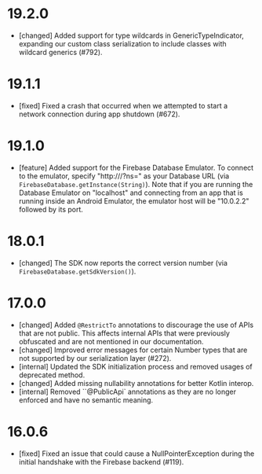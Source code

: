 # 19.2.0
- [changed] Added support for type wildcards in GenericTypeIndicator, expanding
  our custom class serialization to include classes with wildcard generics
  (#792).

# 19.1.1
- [fixed] Fixed a crash that occurred when we attempted to start a network
  connection during app shutdown (#672).

# 19.1.0
- [feature] Added support for the Firebase Database Emulator. To connect to
  the emulator, specify "http://<emulatorHost>/?ns=<projectId>" as your
  Database URL (via `FirebaseDatabase.getInstance(String)`).
  Note that if you are running the Database Emulator on "localhost" and
  connecting from an app that is running inside an Android Emulator, the
  emulator host will be "10.0.2.2" followed by its port.

# 18.0.1
- [changed] The SDK now reports the correct version number (via
  `FirebaseDatabase.getSdkVersion()`).

# 17.0.0
- [changed] Added `@RestrictTo` annotations to discourage the use of APIs that
  are not public. This affects internal APIs that were previously obfuscated
  and are not mentioned in our documentation.
- [changed] Improved error messages for certain Number types that are not
  supported by our serialization layer (#272).
- [internal] Updated the SDK initialization process and removed usages of
  deprecated method.
- [changed] Added missing nullability annotations for better Kotlin interop.
- [internal] Removed ``@PublicApi` annotations as they are no longer enforced
  and have no semantic meaning.

# 16.0.6
- [fixed] Fixed an issue that could cause a NullPointerException during the
  initial handshake with the Firebase backend (#119).
